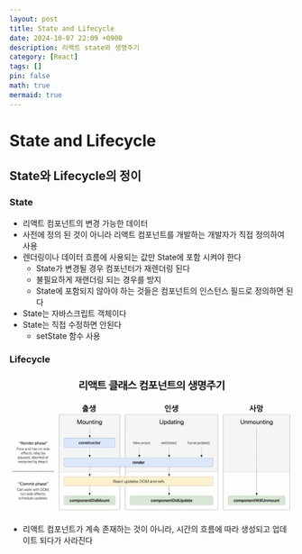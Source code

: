 ```yaml
---
layout: post
title: State and Lifecycle
date: 2024-10-07 22:09 +0900
description: 리액트 state와 생명주기
category: [React]
tags: []
pin: false
math: true
mermaid: true
---
```

# State and Lifecycle

## State와 Lifecycle의 정이
### State
- 리액트 컴포넌트의 변경 가능한 데이터
- 사전에 정의 된 것이 아니라 리액트 컴포넌트를 개발하는 개발자가 직접 정의하여 사용
- 렌더링이나 데이터 흐름에 사용되는 값만 State에 포함 시켜야 한다
  - State가 변경될 경우 컴포넌터가 재렌더링 된다
  - 불필요하게 재랜더링 되는 경우를 방지
  - State에 포함되지 않아야 하는 것들은 컴포넌트의 인스턴스 필드로 정의하면 된다
- State는 자바스크립트 객체이다
- State는 직접 수정하면 안된다
  - setState 함수 사용

### Lifecycle
![리액트 클래스 컴포넌트 생명주기](/assets/img/lifecycle.png)

- 리액트 컴포넌트가 계속 존재하는 것이 아니라, 시간의 흐름에 따라 생성되고 업데이트 되다가 사라진다

